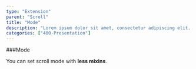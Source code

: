 ```yaml
---
type: "Extension"
parent: "Scroll"
title: "Mode"
description: "Lorem ipsum dolor sit amet, consectetur adipiscing elit. Nunc tempus laoreet leo sit amet iaculis."
categories: ["400-Presentation"]
---
```


###Mode

You can set scroll mode with **less mixins**.

<demo>
  <div class="demo_item" data-iframe="iframe/core/scroll/mode-infinite">
  </div>
  <div class="demo_item" data-iframe="iframe/core/scroll/mode-scroll">
  </div>
  <div class="demo_item" data-iframe="iframe/core/scroll/mode-visible">
  </div>
  <div class="demo_item" data-iframe="iframe/core/scroll/mode-responsive">
  </div>
  <div class="demo_item" data-iframe="iframe/core/scroll/mode-block">
  </div>
</demo>
